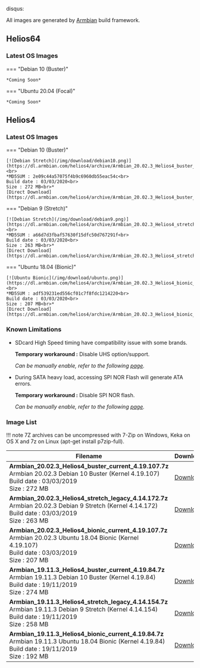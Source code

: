 disqus:

All images are generated by [Armbian](https://www.armbian.com/helios4/) build framework.

## Helios64

### Latest OS Images

=== "Debian 10 (Buster)"

    *Coming Soon*

=== "Ubuntu 20.04 (Focal)"

    *Coming Soon*


## Helios4

### Latest OS Images

=== "Debian 10 (Buster)"

    [![Debian Stretch](/img/download/debian10.png)](https://dl.armbian.com/helios4/archive/Armbian_20.02.3_Helios4_buster_current_4.19.107.7z)<br>
    *MD5SUM : 2e09c44a57075f4b9c6960db55eac54c<br>
    Build date : 03/03/2020<br>
    Size : 272 MB<br>*
    [Direct Download](https://dl.armbian.com/helios4/archive/Armbian_20.02.3_Helios4_buster_current_4.19.107.7z)

=== "Debian 9 (Stretch)"

    [![Debian Stretch](/img/download/debian9.png)](https://dl.armbian.com/helios4/archive/Armbian_20.02.3_Helios4_stretch_legacy_4.14.172.7z)<br>
    *MD5SUM : a66d7d3fbaf57630f15dfc50d767291f<br>
    Build date : 03/03/2020<br>
    Size : 263 MB<br>*
    [Direct Download](https://dl.armbian.com/helios4/archive/Armbian_20.02.3_Helios4_stretch_legacy_4.14.172.7z)

=== "Ubuntu 18.04 (Bionic)"

    [![Ubuntu Bionic](/img/download/ubuntu.png)](https://dl.armbian.com/helios4/archive/Armbian_20.02.3_Helios4_bionic_current_4.19.107.7z)<br>
    *MD5SUM : adf539231ed556cf01c7f8fdc1214220<br>
    Build date : 03/03/2020<br>
    Size : 207 MB<br>*
    [Direct Download](https://dl.armbian.com/helios4/archive/Armbian_20.02.3_Helios4_bionic_current_4.19.107.7z)


### Known Limitations

- SDcard High Speed timing have compatibility issue with some brands.

    **Temporary workaround :** Disable UHS option/support.

    *Can be manually enable, refer to the following [page](/helios4/sdcard).*

- During SATA heavy load, accessing SPI NOR Flash will generate ATA errors.

    **Temporary workaround :** Disable SPI NOR flash.

    *Can be manually enable, refer to the following [page](/helios4/spi).*


### Image List

!!! note
    7Z archives can be uncompressed with 7-Zip on Windows, Keka on OS X and 7z on Linux (apt-get install p7zip-full).

Filename | Download | MD5
---------|----------|----
**Armbian_20.02.3_Helios4_buster_current_4.19.107.7z**<br>Armbian 20.02.3 Debian 10 Buster (Kernel 4.19.107)<br>Build date : 03/03/2019<br>Size : 272 MB|[Download](https://dl.armbian.com/helios4/archive/Armbian_20.02.3_Helios4_buster_current_4.19.107.7z)|2e09c44a57075f4b9c6960db55eac54c
**Armbian_20.02.3_Helios4_stretch_legacy_4.14.172.7z**<br>Armbian 20.02.3 Debian 9 Stretch (Kernel 4.14.172)<br>Build date : 03/03/2019<br>Size : 263 MB|[Download](https://dl.armbian.com/helios4/archive/Armbian_20.02.3_Helios4_stretch_legacy_4.14.172.7z)|a66d7d3fbaf57630f15dfc50d767291f
**Armbian_20.02.3_Helios4_bionic_current_4.19.107.7z**<br>Armbian 20.02.3 Ubuntu 18.04 Bionic (Kernel 4.19.107)<br>Build date : 03/03/2019<br>Size : 207 MB|[Download](https://dl.armbian.com/helios4/archive/Armbian_20.02.3_Helios4_bionic_current_4.19.107.7z)|adf539231ed556cf01c7f8fdc1214220
**Armbian_19.11.3_Helios4_buster_current_4.19.84.7z**<br>Armbian 19.11.3 Debian 10 Buster (Kernel 4.19.84)<br>Build date : 19/11/2019<br>Size : 274 MB|[Download](https://dl.armbian.com/helios4/archive/Armbian_19.11.3_Helios4_buster_current_4.19.84.7z)|cdb4463097190de35a2e58b1b12223f9
**Armbian_19.11.3_Helios4_stretch_legacy_4.14.154.7z**<br>Armbian 19.11.3 Debian 9 Stretch (Kernel 4.14.154)<br>Build date : 19/11/2019<br>Size : 258 MB|[Download](https://dl.armbian.com/helios4/archive/Armbian_19.11.3_Helios4_stretch_legacy_4.14.154.7z)|cb7124089b8e1ff6feed32a5c5b768af
**Armbian_19.11.3_Helios4_bionic_current_4.19.84.7z**<br>Armbian 19.11.3 Ubuntu 18.04 Bionic (Kernel 4.19.84)<br>Build date : 19/11/2019<br>Size : 192 MB|[Download](https://dl.armbian.com/helios4/archive/Armbian_19.11.3_Helios4_bionic_current_4.19.84.7z)|7d0f80524bf2d24a3de403a6233a655b
